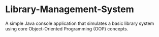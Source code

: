 # Library-Management-System
A simple Java console application that simulates a basic library system using core Object-Oriented Programming (OOP) concepts.

